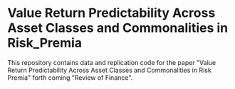 # Value Return Predictability Across Asset Classes and Commonalities in Risk_Premia
This repository contains data and replication code for the paper "Value Return Predictability Across Asset Classes and Commonalities in Risk Premia" forth coming "Review of Finance". 
